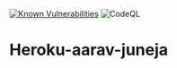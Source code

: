 [![Known Vulnerabilities](https://snyk.io/test/github/Aarav-Juneja/Heroku-Web-news/badge.svg?targetFile=package.json)](https://snyk.io/test/github/Aarav-Juneja/Heroku-Web-news?targetFile=package.json)
![CodeQL](https://github.com/Aarav-Juneja/Heroku-Web-news/workflows/CodeQL/badge.svg)
# Heroku-aarav-juneja
